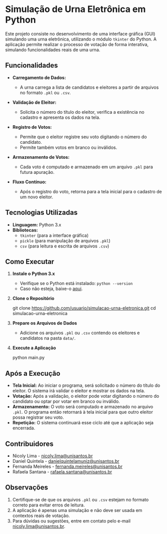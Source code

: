 # Simulação de Urna Eletrônica em Python

Este projeto consiste no desenvolvimento de uma interface gráfica (GUI) simulando uma urna eletrônica, utilizando o módulo `tkinter` do Python. A aplicação permite realizar o processo de votação de forma interativa, simulando funcionalidades reais de uma urna.

## Funcionalidades

- **Carregamento de Dados:** 
  - A urna carrega a lista de candidatos e eleitores a partir de arquivos no formato `.pkl` ou `.csv`.
  
- **Validação de Eleitor:** 
  - Solicita o número do título do eleitor, verifica a existência no cadastro e apresenta os dados na tela.

- **Registro de Votos:**
  - Permite que o eleitor registre seu voto digitando o número do candidato.
  - Permite também votos em branco ou inválidos.

- **Armazenamento de Votos:**
  - Cada voto é computado e armazenado em um arquivo `.pkl` para futura apuração.

- **Fluxo Contínuo:**
  - Após o registro do voto, retorna para a tela inicial para o cadastro de um novo eleitor.

## Tecnologias Utilizadas

- **Linguagem:** Python 3.x
- **Bibliotecas:** 
  - `tkinter` (para a interface gráfica)
  - `pickle` (para manipulação de arquivos `.pkl`)
  - `csv` (para leitura e escrita de arquivos `.csv`)

## Como Executar

1. **Instale o Python 3.x**
   - Verifique se o Python está instalado: `python --version`
   - Caso não esteja, baixe-o [aqui](https://www.python.org/downloads/).

2. **Clone o Repositório**

   git clone https://github.com/usuario/simulacao-urna-eletronica.git
   cd simulacao-urna-eletronica

3. **Prepare os Arquivos de Dados**
   - Adicione os arquivos `.pkl` ou `.csv` contendo os eleitores e candidatos na pasta `data/`.

4. **Execute a Aplicação**
  
   python main.py

## Após a Execução

- **Tela Inicial:** Ao iniciar o programa, será solicitado o número do título do eleitor. O sistema irá validar o eleitor e mostrar os dados na tela.
- **Votação:** Após a validação, o eleitor pode votar digitando o número do candidato ou optar por votar em branco ou inválido.
- **Armazenamento:** O voto será computado e armazenado no arquivo `.pkl`. O programa então retornará à tela inicial para que outro eleitor possa registrar seu voto.
- **Repetição:** O sistema continuará esse ciclo até que a aplicação seja encerrada.

## Contribuidores

- Nicoly Lima - [nicoly.lima@unisantos.br](mailto:nicoly.lima@unisantos.br)
- Daniel Quintela - [danielquintelamuniz@unisantos.br](mailto:danielquintelamuniz@unisantos.br)
- Fernanda Meireles - [fernanda.meireles@unisantos.br](mailto:fernanda.meireles@unisantos.br)
- Rafaela Santana - [rafaela.santana@unisantos.br](mailto:rafaela.santana@unisantos.br)

## Observações

1. Certifique-se de que os arquivos `.pkl` ou `.csv` estejam no formato correto para evitar erros de leitura.
2. A aplicação é apenas uma simulação e não deve ser usada em contextos reais de votação.
3. Para dúvidas ou sugestões, entre em contato pelo e-mail [nicoly.lima@unisantos.br](mailto:nicoly.lima@unisantos.br).

